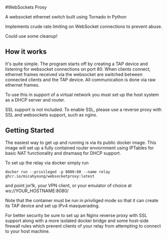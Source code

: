 #WebSockets Proxy

A websocket ethernet switch built using Tornado in Python

Implements crude rate limiting on WebSocket connections to prevent abuse.

Could use some cleanup!

## How it works
It's quite simple. The program starts off by creating a TAP device and listening
for websocket connections on port 80. When clients connect, ethernet frames
received via the websocket are switched between connected clients and the TAP
device. All communication is done via raw ethernet frames.

To use this in support of a virtual network you must set up the host system as
a DHCP server and router.

SSL support is not included. To enable SSL, please use a reverse proxy with SSL
and websockets support, such as nginx.


## Getting Started
The easiest way to get up and running is via its public docker image. This
image will set up a fully contained router enviornment using IPTables for
basic NAT functionality and dnsmasq for DHCP support.

To set up the relay via docker simply run

```
docker run --privileged -p 8080:80 --name relay ghcr.io/micahyoung/websocketproxy:latest
```

and point jor1k, your VPN client, or your emulator of choice at
ws://YOUR_HOSTNAME:8080/

Note that the container must be run in priviliged mode so that it can create
its TAP device and set up IPv4 masquerading.

For better security be sure to set up an Nginx reverse proxy with SSL support
along with a more isolated docker bridge and some host-side firewall rules
which prevent clients of your relay from attempting to connect to your host
machine.

